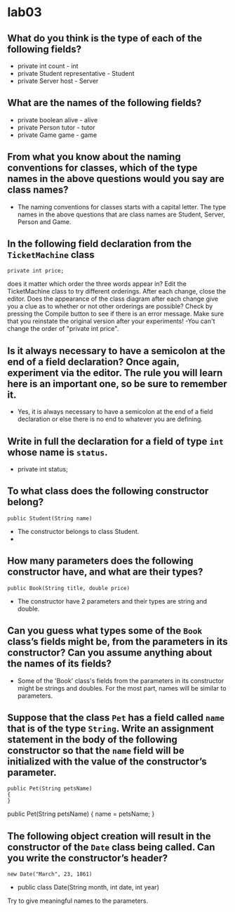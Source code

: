 # lab03

## What do you think is the type of each of the following fields? 
* private int count - int
* private Student representative - Student
* private Server host - Server

## What are the names of the following fields? 
* private boolean alive - alive
* private Person tutor - tutor
* private Game game - game

## From what you know about the naming conventions for classes, which of the type names in the above questions would you say are class names? 
- The naming conventions for classes starts with a capital letter. The type names in the above questions that are class names are Student, Server, Person and Game.

## In the following field declaration from the `TicketMachine` class  
```
private int price;
```
does it matter which order the three words appear in? Edit the TicketMachine class to try different orderings. After each change, close the editor. Does the appearance of the class diagram after each change give you a clue as to whether or not other orderings are possible? Check by pressing the Compile button to see if there is an error message. Make sure that you reinstate the original version after your experiments! 
-You can't change the order of "private int price".

## Is it always necessary to have a semicolon at the end of a field declaration? Once again, experiment via the editor. The rule you will learn here is an important one, so be sure to remember it. 
- Yes, it is always necessary to have a semicolon at the end of a field declaration or else there is no end to whatever you are defining.

## Write in full the declaration for a field of type `int` whose name is `status`.
- private int status;

## To what class does the following constructor belong?
```
public Student(String name)
```
- The constructor belongs to class Student.
- 
## How many parameters does the following constructor have, and what are their types?
```
public Book(String title, double price)
```
- The constructor have 2 parameters and their types are string and double.

## Can you guess what types some of the `Book` class’s fields might be, from the parameters in its constructor? Can you assume anything about the names of its fields?
- Some of the 'Book' class's fields from the parameters in its constructor might be strings and doubles. For the most part, names will be similar to parameters.

## Suppose that the class `Pet` has a field called `name` that is of the type `String`. Write an assignment statement in the body of the following constructor so that the `name` field will be initialized with the value of the constructor’s parameter.
```
public Pet(String petsName)
{
}
```

public Pet(String petsName)
{
  name = petsName;
  }

## The following object creation will result in the constructor of the `Date` class being called. Can you write the constructor’s header?
```
new Date("March", 23, 1861)
```
- public class Date(String month, int date, int year)

Try to give meaningful names to the parameters.
